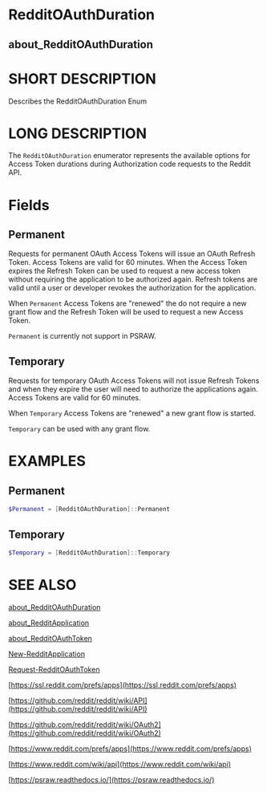 # RedditOAuthDuration
## about_RedditOAuthDuration

# SHORT DESCRIPTION
Describes the RedditOAuthDuration Enum

# LONG DESCRIPTION
The `RedditOAuthDuration` enumerator represents the available options for Access Token durations during Authorization code requests to the Reddit API.


# Fields
## Permanent
Requests for permanent OAuth Access Tokens will issue an OAuth Refresh Token. Access Tokens are valid for 60 minutes. When the Access Token expires the Refresh Token can be used to request a new access token without requiring the application to be authorized again. Refresh tokens are valid until a user or developer revokes the authorization for the application.

When `Permanent` Access Tokens are "renewed" the do not require a new grant flow and the Refresh Token will be used to request a new Access Token.

`Permanent` is currently not support in PSRAW.

## Temporary
Requests for temporary OAuth Access Tokens will not issue Refresh Tokens and when they expire the user will need to authorize the applications again. Access Tokens are valid for 60 minutes.

When `Temporary` Access Tokens are "renewed" a new grant flow is started.

`Temporary` can be used with any grant flow.

# EXAMPLES
## Permanent
```powershell
$Permanent = [RedditOAuthDuration]::Permanent
```

## Temporary
```powershell
$Temporary = [RedditOAuthDuration]::Temporary
```

# SEE ALSO

[about_RedditOAuthDuration](https://psraw.readthedocs.io/en/latest/Module/about_RedditOAuthDuration)

[about_RedditApplication](https://psraw.readthedocs.io/en/latest/Module/about_RedditApplication)

[about_RedditOAuthToken](https://psraw.readthedocs.io/en/latest/Module/about_RedditOAuthToken)

[New-RedditApplication](https://psraw.readthedocs.io/en/latest/Module/New-RedditApplication)

[Request-RedditOAuthToken](https://psraw.readthedocs.io/en/latest/Module/New-RedditApplication)

[https://ssl.reddit.com/prefs/apps](https://ssl.reddit.com/prefs/apps)

[https://github.com/reddit/reddit/wiki/API](https://github.com/reddit/reddit/wiki/API)

[https://github.com/reddit/reddit/wiki/OAuth2](https://github.com/reddit/reddit/wiki/OAuth2)

[https://www.reddit.com/prefs/apps](https://www.reddit.com/prefs/apps)

[https://www.reddit.com/wiki/api](https://www.reddit.com/wiki/api)

[https://psraw.readthedocs.io/](https://psraw.readthedocs.io/)
